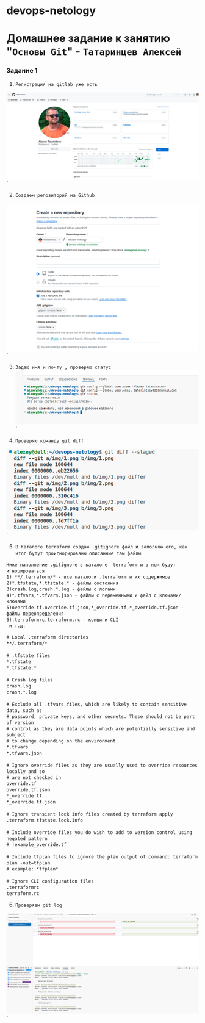 # devops-netology
# Домашнее задание к занятию "`Основы Git`" - `Татаринцев Алексей`

### Задание 1

1. `Регистрация на gitlab уже есть`

![1](https://github.com/Foxbeerxxx/devops-netology/blob/main/img/1.png)`

2. `Создаем репозиторий на Github`

![2](https://github.com/Foxbeerxxx/devops-netology/blob/main/img/2.png)`


3. `Задаю имя и почту , проверяю статус`
![3](https://github.com/Foxbeerxxx/devops-netology/blob/main/img/3.png)`

4. `Проверяю команду git diff`

![4](https://github.com/Foxbeerxxx/devops-netology/blob/main/img/4.png)`



5. `В Каталоге terraform создаю .gitignore файл и заполняю его, как итог будут проигнорированы описанные там файлы`

```
Ниже наполнение .gitignore в каталоге  terraform и в нем будут игнорироваться 
1) **/.terraform/* - все каталоги .terraform и их содержимое  
2)*.tfstate,*.tfstate.* - файлы состояния
3)crash.log,crash.*.log - файлы с логами
4)*.tfvars,*.tfvars.json - файлы с переменными и файл с ключами/ключами
5)override.tf,override.tf.json,*_override.tf,*_override.tf.json - файлы переопределения
6).terraformrc,terraform.rc - конфиги CLI
 и т.д.

```

```
# Local .terraform directories
**/.terraform/*

# .tfstate files
*.tfstate
*.tfstate.*

# Crash log files
crash.log
crash.*.log

# Exclude all .tfvars files, which are likely to contain sensitive data, such as
# password, private keys, and other secrets. These should not be part of version 
# control as they are data points which are potentially sensitive and subject 
# to change depending on the environment.
*.tfvars
*.tfvars.json

# Ignore override files as they are usually used to override resources locally and so
# are not checked in
override.tf
override.tf.json
*_override.tf
*_override.tf.json

# Ignore transient lock info files created by terraform apply
.terraform.tfstate.lock.info

# Include override files you do wish to add to version control using negated pattern
# !example_override.tf

# Include tfplan files to ignore the plan output of command: terraform plan -out=tfplan
# example: *tfplan*

# Ignore CLI configuration files
.terraformrc
terraform.rc
```

6. `Проверяем git log`

![5](https://github.com/Foxbeerxxx/devops-netology/blob/main/img/5.png)`


